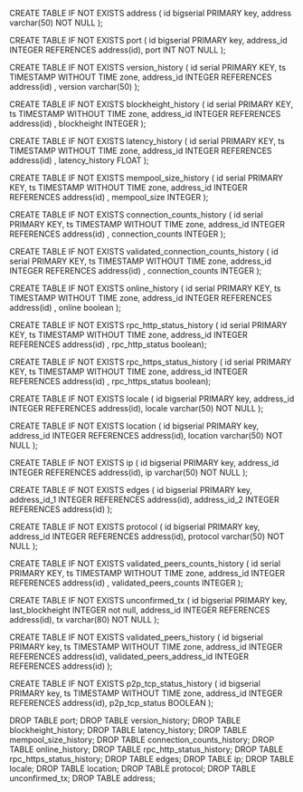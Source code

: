 CREATE TABLE IF NOT EXISTS address (
    id bigserial PRIMARY key,
    address varchar(50) NOT NULL
);

CREATE TABLE IF NOT EXISTS port (
    id bigserial PRIMARY key,
    address_id INTEGER REFERENCES address(id),
    port INT NOT NULL
);

CREATE TABLE IF NOT EXISTS version_history (
	id serial PRIMARY KEY, 
	ts TIMESTAMP WITHOUT TIME zone, 
	address_id INTEGER REFERENCES address(id) , 
	version varchar(50)
);

CREATE TABLE IF NOT EXISTS blockheight_history (
	id serial PRIMARY KEY, 
	ts TIMESTAMP WITHOUT TIME zone, 
	address_id INTEGER REFERENCES address(id) , 
	blockheight INTEGER
);

CREATE TABLE IF NOT EXISTS latency_history (
	id serial PRIMARY KEY, 
	ts TIMESTAMP WITHOUT TIME zone, 
	address_id INTEGER REFERENCES address(id) , 
	latency_history FLOAT
);

CREATE TABLE IF NOT EXISTS mempool_size_history (
	id serial PRIMARY KEY, 
	ts TIMESTAMP WITHOUT TIME zone, 
	address_id INTEGER REFERENCES address(id) , 
	mempool_size INTEGER
);

CREATE TABLE IF NOT EXISTS connection_counts_history (
	id serial PRIMARY KEY, 
	ts TIMESTAMP WITHOUT TIME zone, 
	address_id INTEGER REFERENCES address(id) , 
	connection_counts INTEGER
);


CREATE TABLE IF NOT EXISTS validated_connection_counts_history (
	id serial PRIMARY KEY, 
	ts TIMESTAMP WITHOUT TIME zone, 
	address_id INTEGER REFERENCES address(id) , 
	connection_counts INTEGER
);

CREATE TABLE IF NOT EXISTS online_history (
	id serial PRIMARY KEY, 
	ts TIMESTAMP WITHOUT TIME zone, 
	address_id INTEGER REFERENCES address(id) , 
	online boolean
);

CREATE TABLE IF NOT EXISTS rpc_http_status_history (
	id serial PRIMARY KEY, 
	ts TIMESTAMP WITHOUT TIME zone, 
	address_id INTEGER REFERENCES address(id) , 
	rpc_http_status boolean);

CREATE TABLE IF NOT EXISTS rpc_https_status_history (
	id serial PRIMARY KEY, 
	ts TIMESTAMP WITHOUT TIME zone, 
	address_id INTEGER REFERENCES address(id) , 
	rpc_https_status boolean);

CREATE TABLE IF NOT EXISTS locale (
    id bigserial PRIMARY key,
    address_id INTEGER REFERENCES address(id),
    locale varchar(50) NOT NULL
);

CREATE TABLE IF NOT EXISTS location (
    id bigserial PRIMARY key,
    address_id INTEGER REFERENCES address(id),
    location varchar(50) NOT NULL
);

CREATE TABLE IF NOT EXISTS ip (
    id bigserial PRIMARY key,
    address_id INTEGER REFERENCES address(id),
    ip varchar(50) NOT NULL
);

CREATE TABLE IF NOT EXISTS edges (
    id bigserial PRIMARY key,
    address_id_1 INTEGER REFERENCES address(id),
    address_id_2 INTEGER REFERENCES address(id)
);

CREATE TABLE IF NOT EXISTS protocol (
    id bigserial PRIMARY key,
    address_id INTEGER REFERENCES address(id),
    protocol varchar(50) NOT NULL
);

CREATE TABLE IF NOT EXISTS validated_peers_counts_history (
	id serial PRIMARY KEY, 
	ts TIMESTAMP WITHOUT TIME zone, 
	address_id INTEGER REFERENCES address(id) , 
	validated_peers_counts INTEGER
);

CREATE TABLE IF NOT EXISTS unconfirmed_tx (
    id bigserial PRIMARY key,
    last_blockheight INTEGER not null,
    address_id INTEGER REFERENCES address(id),
    tx varchar(80) NOT NULL
);

CREATE TABLE IF NOT EXISTS validated_peers_history (
    id bigserial PRIMARY key,
	ts TIMESTAMP WITHOUT TIME zone, 
    address_id INTEGER REFERENCES address(id),
    validated_peers_address_id INTEGER REFERENCES address(id)
);

CREATE TABLE IF NOT EXISTS p2p_tcp_status_history (
    id bigserial PRIMARY key,
    ts TIMESTAMP WITHOUT TIME zone, 
    address_id INTEGER REFERENCES address(id),
    p2p_tcp_status BOOLEAN
);

DROP TABLE port;
DROP TABLE version_history;
DROP TABLE blockheight_history;
DROP TABLE latency_history;
DROP TABLE mempool_size_history;
DROP TABLE connection_counts_history;
DROP TABLE online_history;
DROP TABLE rpc_http_status_history;
DROP TABLE rpc_https_status_history;
DROP TABLE edges;
DROP TABLE ip;
DROP TABLE locale;
DROP TABLE location;
DROP TABLE protocol;
DROP TABLE unconfirmed_tx;
DROP TABLE address;